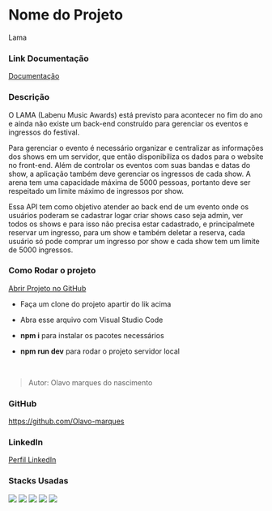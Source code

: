 # Nome do Projeto

Lama

### Link Documentação

[Documentação](https://documenter.getpostman.com/view/21555844/2s83tGoWvU)

### Descrição

O LAMA (Labenu Music Awards) está previsto para acontecer no fim do ano e ainda não existe um back-end construído para gerenciar os eventos e ingressos do festival.

Para gerenciar o evento é necessário organizar e centralizar as informações dos shows em um servidor, que então disponibiliza os dados para o website no front-end. Além de controlar os eventos com suas bandas e datas do show, a aplicação também deve gerenciar os ingressos de cada show. A arena tem uma capacidade máxima de 5000 pessoas, portanto deve ser respeitado um limite máximo de ingressos por show.

Essa API tem como objetivo atender ao back end de um evento onde os usuários poderam se cadastrar logar criar shows caso seja admin, ver todos os shows e para isso não precisa estar cadastrado, e principalmete reservar um ingresso, para um show e também deletar a reserva, cada usuário só pode comprar um ingresso por show e cada show tem um limite de 5000 ingressos.

### Como Rodar o projeto

[Abrir Projeto no GitHub](https://github.com/future4code/alves-Olavo-Nascimento/pull/75)

- Faça um clone do projeto apartir do lik acima

- Abra esse arquivo com Visual Studio Code

- **npm i** para instalar os pacotes necessários

- **npm run dev** para rodar o projeto servidor local

</br>

>Autor: Olavo marques do nascimento

### GitHub

<https://github.com/Olavo-marques>

### LinkedIn

[Perfil LinkedIn](https://www.linkedin.com/in/olavo-marques-6421ab123)

### Stacks Usadas

 <img src="https://img.icons8.com/color/50/visual-studio-code-2019.png">
 <img src="https://img.icons8.com/color/50/typescript.png">
 <img src="https://img.icons8.com/fluency/50/node-js.png">
 <img src="https://img.icons8.com/fluency/50/my-sql.png">
 <img src="https://img.icons8.com/ios-filled/50/github.png">
